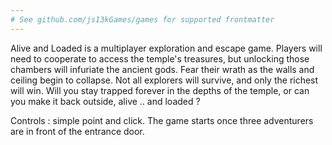 ```yaml
---
# See github.com/js13kGames/games for supported frontmatter
---
```

Alive and Loaded is a multiplayer exploration and escape game.
Players will need to cooperate to access the temple's treasures, but unlocking those chambers will infuriate the ancient gods.
Fear their wrath as the walls and ceiling begin to collapse. 
Not all explorers will survive, and only the richest will win.
Will you stay trapped forever in the depths of the temple, or can you make it back outside, alive .. and loaded ?

Controls : simple point and click. The game starts once three adventurers are in front of the entrance door.
